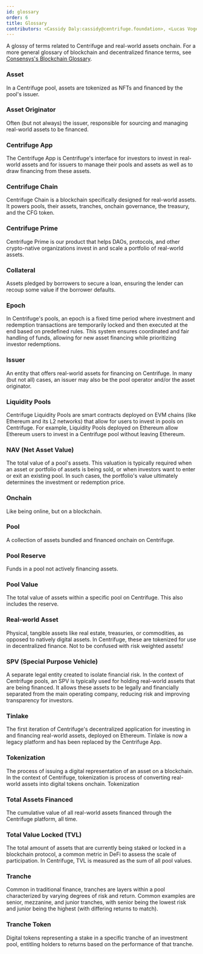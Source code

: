 ```yaml
---
id: glossary
order: 6
title: Glossary
contributors: <Cassidy Daly:cassidy@centrifuge.foundation>, <Lucas Vogelsang:lucas@centrifuge.foundation>
---
```


<!---
some good sources:
https://docs.google.com/document/d/122bVcxt_U3ZKtPPsNEM7nZZT9wD-DQ5H9gvyfw5aGoM/edit#heading=h.o5e7eecjlzyt

-->

A glossy of terms related to Centrifuge and real-world assets onchain. For a more general glossary of blockchain and decentralized finance terms, see [Consensys's Blockchain Glossary](https://consensys.io/knowledge-base/a-blockchain-glossary-for-beginners).

### Asset
In a Centrifuge pool, assets are tokenized as NFTs and financed by the pool's issuer.

### Asset Originator
Often (but not always) the issuer, responsible for sourcing and managing real-world assets to be financed.

### Centrifuge App
The Centrifuge App is Centrifuge's interface for investors to invest in real-world assets and for issuers to manage their pools and assets as well as to draw financing from these assets.

### Centrifuge Chain
Centrifuge Chain is a blockchain specifically designed for real-world assets. It powers pools, their assets, tranches, onchain governance, the treasury, and the CFG token.

### Centrifuge Prime
Centrifuge Prime is our product that helps DAOs, protocols, and other crypto-native organizations invest in and scale a portfolio of real-world assets.

### Collateral
Assets pledged by borrowers to secure a loan, ensuring the lender can recoup some value if the borrower defaults.

### Epoch
In Centrifuge's pools, an epoch is a fixed time period where investment and redemption transactions are temporarily locked and then executed at the end based on predefined rules. This system ensures coordinated and fair handling of funds, allowing for new asset financing while prioritizing investor redemptions.

### Issuer
An entity that offers real-world assets for financing on Centrifuge. In many (but not all) cases, an issuer may also be the pool operator and/or the asset originator.

### Liquidity Pools
Centrifuge Liquidity Pools are smart contracts deployed on EVM chains (like Ethereum and its L2 networks) that allow for users to invest in pools on Centrifuge. For example, Liquidity Pools deployed on Ethereum allow Ethereum users to invest in a Centrifuge pool without leaving Ethereum.

### NAV (Net Asset Value)
The total value of a pool's assets. This valuation is typically required when an asset or portfolio of assets is being sold, or when investors want to enter or exit an existing pool. In such cases, the portfolio's value ultimately determines the investment or redemption price.

### Onchain
Like being online, but on a blockchain. 

### Pool
A collection of assets bundled and financed onchain on Centrifuge.

### Pool Reserve
Funds in a pool not actively financing assets.

### Pool Value
The total value of assets within a specific pool on Centrifuge. This also includes the reserve.

### Real-world Asset
Physical, tangible assets like real estate, treasuries, or commodities, as opposed to natively digital assets. In Centrifuge, these are tokenized for use in decentralized finance. Not to be confused with risk weighted assets!

### SPV (Special Purpose Vehicle)
A separate legal entity created to isolate financial risk. In the context of Centrifuge pools, an SPV is typically used for holding real-world assets that are being financed. It allows these assets to be legally and financially separated from the main operating company, reducing risk and improving transparency for investors.

### Tinlake
The first iteration of Centrifuge's decentralized application for investing in and financing real-world assets, deployed on Ethereum. Tinlake is now a legacy platform and has been replaced by the Centrifuge App.

### Tokenization
The process of issuing a digital representation of an asset on a blockchain. In the context of Centrifuge, tokenization is process of converting real-world assets into digital tokens onchain. Tokenization 

### Total Assets Financed
The cumulative value of all real-world assets financed through the Centrifuge platform, all time.

### Total Value Locked (TVL)
The total amount of assets that are currently being staked or locked in a blockchain protocol, a common metric in DeFi to assess the scale of participation. In Centrifuge, TVL is measured as the sum of all pool values.

### Tranche
Common in traditional finance, tranches are layers within a pool characterized by varying degrees of risk and return. Common examples are senior, mezzanine, and junior tranches, with senior being the lowest risk and junior being the highest (with differing returns to match).

### Tranche Token
Digital tokens representing a stake in a specific tranche of an investment pool, entitling holders to returns based on the performance of that tranche.

